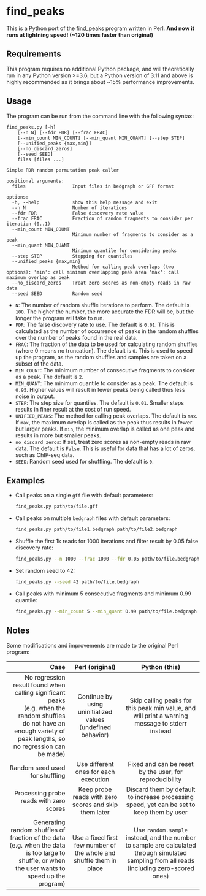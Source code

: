 # find_peaks

This is a Python port of the [find_peaks](https://github.com/owenjm/find_peaks) program written in Perl. **And now it runs at lightning speed! (~120 times faster than original)**

## Requirements

This program requires no additional Python package, and will theoretically run in any Python version >=3.6, but a Python version of 3.11 and above is highly recommended as it brings about ~15% performance improvements.

## Usage

The program can be run from the command line with the following syntax:

```
find_peaks.py [-h]
    [--n N] [--fdr FDR] [--frac FRAC]
    [--min_count MIN_COUNT] [--min_quant MIN_QUANT] [--step STEP]
    [--unified_peaks {max,min}]
    [--no_discard_zeros]
    [--seed SEED]
    files [files ...]

Simple FDR random permutation peak caller

positional arguments:
  files                 Input files in bedgraph or GFF format

options:
  -h, --help            show this help message and exit
  --n N                 Number of iterations
  --fdr FDR             False discovery rate value
  --frac FRAC           Fraction of random fragments to consider per iteration (0..1)
  --min_count MIN_COUNT
                        Minimum number of fragments to consider as a peak
  --min_quant MIN_QUANT
                        Minimum quantile for considering peaks
  --step STEP           Stepping for quantiles
  --unified_peaks {max,min}
                        Method for calling peak overlaps (two options): 'min': call minimum overlapping peak area 'max': call maximum overlap as peak
  --no_discard_zeros    Treat zero scores as non-empty reads in raw data
  --seed SEED           Random seed
```

- `N`: The number of random shuffle iterations to perform. The default is `100`. The higher the number, the more accurate the FDR will be, but the longer the program will take to run.
- `FDR`: The false discovery rate to use. The default is `0.01`. This is calculated as the number of occurrence of peaks in the random shuffles over the number of peaks found in the real data.
- `FRAC`: The fraction of the data to be used for calculating random shuffles (where 0 means no truncation). The default is `0`. This is used to speed up the program, as the random shuffles and samples are taken on a subset of the data.
- `MIN_COUNT`: The minimum number of consecutive fragments to consider as a peak. The default is `2`.
- `MIN_QUANT`: The minimum quantile to consider as a peak. The default is `0.95`. Higher values will result in fewer peaks being called thus less noise in output.
- `STEP`: The step size for quantiles. The default is `0.01`. Smaller steps results in finer result at the cost of run speed.
- `UNIFIED_PEAKS`: The method for calling peak overlaps. The default is `max`. If `max`, the maximum overlap is called as the peak thus results in fewer but larger peaks. If `min`, the minimum overlap is called as one peak and results in more but smaller peaks.
- `no_discard_zeros`: If set, treat zero scores as non-empty reads in raw data. The default is `False`. This is useful for data that has a lot of zeros, such as ChIP-seq data.
- `SEED`: Random seed used for shuffling. The default is `0`.

## Examples

- Call peaks on a single `gff` file with default parameters:
  ```bash
  find_peaks.py path/to/file.gff
  ```
- Call peaks on multiple `bedgraph` files with default parameters:
  ```bash
  find_peaks.py path/to/file1.bedgraph path/to/file2.bedgraph
  ```
- Shuffle the first 1k reads for 1000 iterations and filter result by 0.05 false discovery rate:
  ```bash
  find_peaks.py --n 1000 --frac 1000 --fdr 0.05 path/to/file.bedgraph
  ```
- Set random seed to 42:
  ```bash
  find_peaks.py --seed 42 path/to/file.bedgraph
  ```
- Call peaks with minimum 5 consecutive fragments and minimum 0.99 quantile:
  ```bash
  find_peaks.py --min_count 5 --min_quant 0.99 path/to/file.bedgraph
  ```

## Notes

Some modifications and improvements are made to the original Perl program:

|                                                                                                                                                                       Case |                           Perl (original)                           |                                                                Python (this)                                                                |
| -------------------------------------------------------------------------------------------------------------------------------------------------------------------------: | :-----------------------------------------------------------------: | :-----------------------------------------------------------------------------------------------------------------------------------------: |
| No regression result found when calling significant peaks <br/>(e.g. when the random shuffles do not have an enough variety of peak lengths, so no regression can be made) |     Continue by using uninitialized values (undefined behavior)     |                       Skip calling peaks for this peak min value, and will print a warning message to stderr instead                        |
|                                                                                                                                             Random seed used for shuffling |                Use different ones for each execution                |                                           Fixed and can be reset by the user, for reproducibility                                           |
|                                                                                                                                    Processing probe reads with zero scores |        Keep probe reads with zero scores and skip them later        |                          Discard them by default to increase processing speed, yet can be set to keep them by user                          |
|                       Generating random shuffles of fraction of the data <br/>(e.g. when the data is too large to shuffle, or when the user wants to speed up the program) | Use a fixed first few number of the whole and shuffle them in place | Use `random.sample` instead, and the number to sample are calculated through simulated sampling from all reads (including zero-scored ones) |
